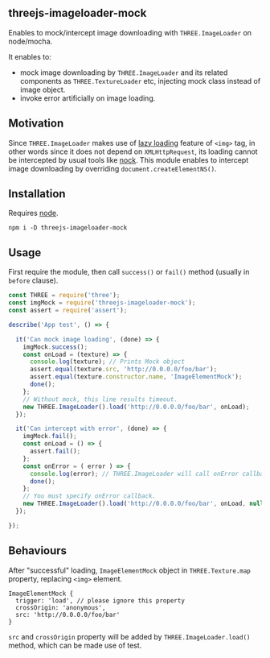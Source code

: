## threejs-imageloader-mock

Enables to mock/intercept image downloading with `THREE.ImageLoader` on node/mocha.

It enables to:

- mock image downloading by `THREE.ImageLoader` and its related components as `THREE.TextureLoader` etc, injecting mock class instead of image object.
- invoke error artificially on image loading.

## Motivation
Since `THREE.ImageLoader` makes use of [lazy loading](https://stackoverflow.com/questions/15999760/load-image-asynchronous) feature of `<img>` tag, in other words since it does not depend on `XMLHttpRequest`, its loading cannot be intercepted by usual tools like [nock](https://github.com/nock/nock). This module enables to intercept image downloading by overriding `document.createElementNS()`.

## Installation
Requires [node](http://nodejs.org/).
```
npm i -D threejs-imageloader-mock
```

## Usage
First require the module, then call `success()` or `fail()` method (usually in `before` clause).

```javascript
const THREE = require('three');
const imgMock = require('threejs-imageloader-mock');
const assert = require('assert');

describe('App test', () => {

  it('Can mock image loading', (done) => {
    imgMock.success();
    const onLoad = (texture) => {
      console.log(texture); // Prints Mock object
      assert.equal(texture.src, 'http://0.0.0.0/foo/bar');
      assert.equal(texture.constructor.name, 'ImageElementMock');
      done();
    };
    // Without mock, this line results timeout.
    new THREE.ImageLoader().load('http://0.0.0.0/foo/bar', onLoad);
  });

  it('Can intercept with error', (done) => {
    imgMock.fail();
    const onLoad = () => {
      assert.fail();
    };
    const onError = ( error ) => {
      console.log(error); // THREE.ImageLoader will call onError callback.
      done();
    };
    // You must specify onError callback.
    new THREE.ImageLoader().load('http://0.0.0.0/foo/bar', onLoad, null, onError);
  });

});

```

## Behaviours
After "successful" loading, `ImageElementMock` object in `THREE.Texture.map` property, replacing `<img>` element.

```
ImageElementMock {
  trigger: 'load', // please ignore this property
  crossOrigin: 'anonymous',
  src: 'http://0.0.0.0/foo/bar'
}
```

`src` and `crossOrigin` property will be added by `THREE.ImageLoader.load()` method, which can be made use of test.
